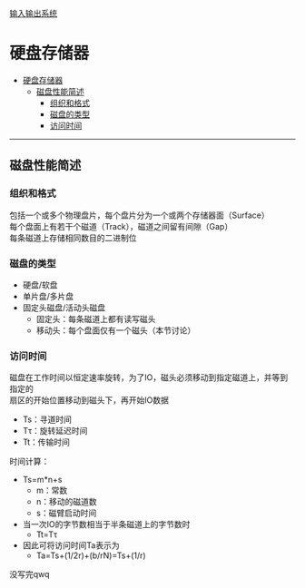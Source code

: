[输入输出系统](../操作系统原理.md)
# 硬盘存储器
<!-- TOC -->

- [硬盘存储器](#硬盘存储器)
  - [磁盘性能简述](#磁盘性能简述)
    - [组织和格式](#组织和格式)
    - [磁盘的类型](#磁盘的类型)
    - [访问时间](#访问时间)

<!-- /TOC -->
---
## 磁盘性能简述
### 组织和格式
包括一个或多个物理盘片，每个盘片分为一个或两个存储器面（Surface）  
每个盘面上有若干个磁道（Track），磁道之间留有间隙（Gap）  
每条磁道上存储相同数目的二进制位
![]()

### 磁盘的类型
* 硬盘/软盘
* 单片盘/多片盘
* 固定头磁盘/活动头磁盘
    * 固定头：每条磁道上都有读写磁头
    * 移动头：每个盘面仅有一个磁头（本节讨论）

### 访问时间
磁盘在工作时间以恒定速率旋转，为了IO，磁头必须移动到指定磁道上，并等到指定的  
扇区的开始位置移动到磁头下，再开始IO数据
* Ts：寻道时间
* Tτ：旋转延迟时间
* Tt：传输时间

时间计算：
* Ts=m*n+s
    * m：常数
    * n：移动的磁道数
    * s：磁臂启动时间
* 当一次IO的字节数相当于半条磁道上的字节数时
    * Tt=Tτ
* 因此可将访问时间Ta表示为
    * Ta=Ts+(1/2r)+(b/rN)=Ts+(1/r)

没写完qwq